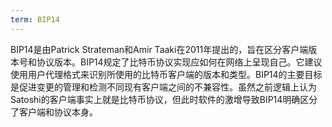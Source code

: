 ```yaml
---
term: BIP14
---
```


BIP14是由Patrick Strateman和Amir Taaki在2011年提出的，旨在区分客户端版本号和协议版本。BIP14规定了比特币协议实现应如何在网络上呈现自己。它建议使用用户代理格式来识别所使用的比特币客户端的版本和类型。BIP14的主要目标是促进变更的管理和检测不同现有客户端之间的不兼容性。虽然之前逻辑上认为Satoshi的客户端事实上就是比特币协议，但此时软件的激增导致BIP14明确区分了客户端和协议本身。